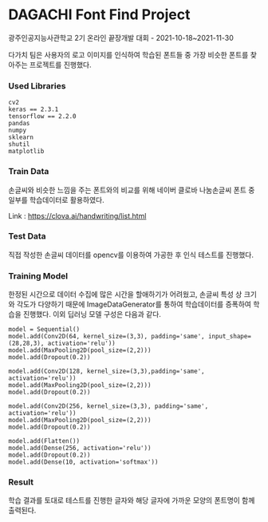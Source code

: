 
# DAGACHI Font Find Project

광주인공지능사관학교 2기 온라인 끝장개발 대회 - 2021-10-18~2021-11-30

다가치 팀은 사용자의 로고 이미지를 인식하여 학습된 폰트들 중 가장 비슷한 폰트를 찾아주는 프로젝트를 진행했다.

### Used Libraries
```
cv2
keras == 2.3.1
tensorflow == 2.2.0
pandas
numpy
sklearn
shutil
matplotlib
```

### Train Data
손글씨와 비슷한 느낌을 주는 폰트와의 비교를 위해 네이버 클로바 나눔손글씨 폰트 중 일부를 학습데이터로 활용하였다.

Link : https://clova.ai/handwriting/list.html

### Test Data
직접 작성한 손글씨 데이터를 opencv를 이용하여 가공한 후 인식 테스트를 진행했다.

### Training Model
한정된 시간으로 데이터 수집에 많은 시간을 할애하기가 어려웠고, 손글씨 특성 상 크기와 각도가 다양하기 때문에 ImageDataGenerator를 통하여 학습데이터를 증폭하여 학습을 진행했다.
이외 딥러닝 모델 구성은 다음과 같다.
```
model = Sequential()
model.add(Conv2D(64, kernel_size=(3,3), padding='same', input_shape=(28,28,3), activation='relu'))
model.add(MaxPooling2D(pool_size=(2,2)))
model.add(Dropout(0.2))

model.add(Conv2D(128, kernel_size=(3,3),padding='same', activation='relu'))
model.add(MaxPooling2D(pool_size=(2,2)))
model.add(Dropout(0.2))

model.add(Conv2D(256, kernel_size=(3,3), padding='same', activation='relu'))
model.add(MaxPooling2D(pool_size=(2,2)))
model.add(Dropout(0.2))

model.add(Flatten())
model.add(Dense(256, activation='relu'))
model.add(Dropout(0.2))
model.add(Dense(10, activation='softmax'))
```

### Result
학습 결과를 토대로 테스트를 진행한 글자와 해당 글자에 가까운 모양의 폰트명이 함께 출력된다.
